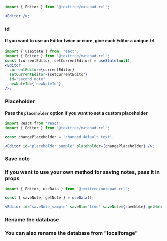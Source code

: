 ```jsx
import { Editor } from '@texttree/notepad-rcl';

<Editor />;
```

### **id**

#### If you want to use an Editor twice or more, give each Editor a unique **`id`**

```jsx
import { useState } from 'react';
import { Editor } from '@texttree/notepad-rcl';
const [currentEditor, setCurrentEditor] = useState(null);
<Editor
  currentEditor={currentEditor}
  setCurrentEditor={setCurrentEditor}
  id="second_note"
  newNoteId={'newNoteId'}
/>;
```

### **Placeholder**

#### Pass the **`placeholder`** option if you want to set a custom placeholder

```jsx
import React from 'react';
import { Editor } from '@texttree/notepad-rcl';

const changePlaceholder = 'changed default text';

<Editor id="placeholder_sample" placeholder={changePlaceholder} />;
```

### **Save note**

### If you want to use your own method for saving notes, pass it in props

```jsx
import { Editor, useData } from '@texttree/notepad-rcl';

const { saveNote, getNote } = useData();

<Editor id="saveNote_sample" saveBtn="true" saveNote={saveNote} getNote={getNote} />;
```

### **Rename the database**

### You can also rename the database from "localforage"

<!--
```jsx
import { Editor, useData } from '@texttree/notepad-rcl';

const { dBNameRegistration, saveNote, getNote } = useData();

dBNameRegistration('NotepadRCL');

<Editor id="dBNameRegistration_sample" />;
``` -->
